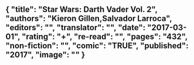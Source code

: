{
 "title": "Star Wars: Darth Vader Vol. 2",
 "authors": "Kieron Gillen,Salvador Larroca",
 "editors": "",
 "translator": "",
 "date": "2017-03-01",
 "rating": "+",
 "re-read": "",
 "pages": "432",
 "non-fiction": "",
 "comic": "TRUE",
 "published": "2017",
 "image": ""
}
---

